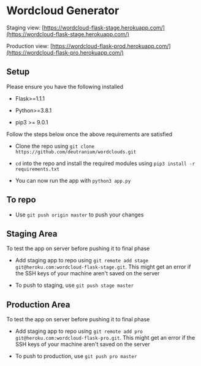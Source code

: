# Wordcloud Generator

Staging view: [https://wordcloud-flask-stage.herokuapp.com/](https://wordcloud-flask-stage.herokuapp.com/)

Production view: [https://wordcloud-flask-prod.herokuapp.com/](https://wordcloud-flask-pro.herokuapp.com/)

## Setup

Please ensure you have the following installed

- Flask>=1.1.1

- Python>=3.8.1

- pip3 >= 9.0.1

Follow the steps below once the above requirements are satisfied

- Clone the repo using `git clone https://github.com/deutranium/wordclouds.git`

- `cd` into the repo and install the required modules using `pip3 install -r requirements.txt`

- You can now run the app with `python3 app.py`

## To repo

- Use `git push origin master` to push your changes

## Staging Area

To test the app on server before pushing it to final phase

- Add staging app to repo using `git remote add stage git@heroku.com:wordcloud-flask-stage.git`. This might get an error if the SSH keys of your machine aren't saved on the server

- To push to staging, use `git push stage master`

## Production Area

To test the app on server before pushing it to final phase

- Add staging app to repo using `git remote add pro git@heroku.com:wordcloud-flask-pro.git`. This might get an error if the SSH keys of your machine aren't saved on the server

- To push to production, use `git push pro master`
